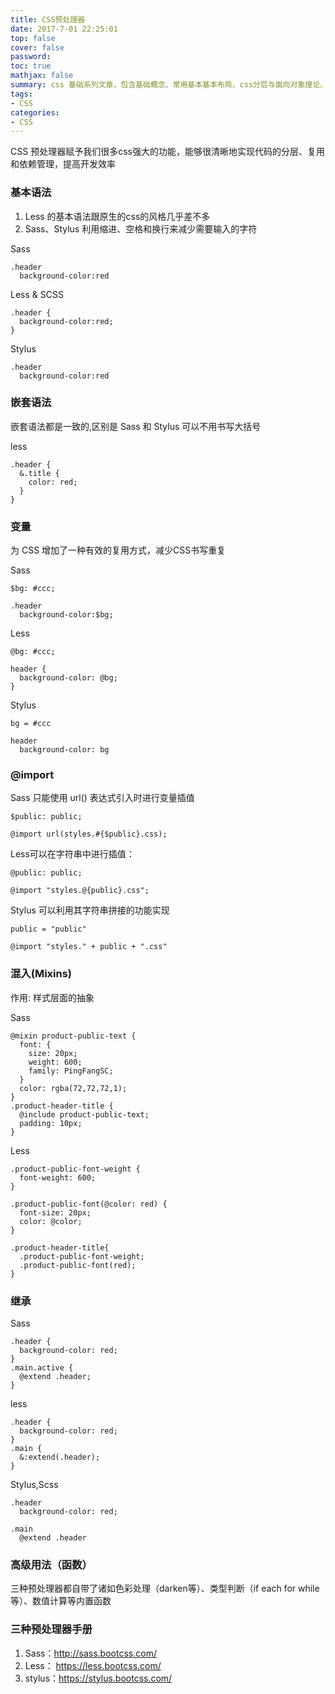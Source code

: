 ```yaml
---
title: CSS预处理器
date: 2017-7-01 22:25:01
top: false
cover: false
password:
toc: true
mathjax: false
summary: css 基础系列文章，包含基础概念、常用基本基本布局、css分层与面向对象理论、css动画与3D、css与处理器等基础知识
tags:
- CSS
categories:
- CSS
---
```


CSS 预处理器赋予我们很多css强大的功能，能够很清晰地实现代码的分层、复用和依赖管理，提高开发效率

### 基本语法

1. Less 的基本语法跟原生的css的风格几乎差不多
2. Sass、Stylus 利用缩进、空格和换行来减少需要输入的字符

Sass

```
.header
  background-color:red
```

Less & SCSS

```
.header {
  background-color:red;
}
```

Stylus

```
.header
  background-color:red
```

### 嵌套语法

嵌套语法都是一致的,区别是 Sass 和 Stylus 可以不用书写大括号

less

```
.header {
  &.title {
    color: red;
  }
}
```

### 变量

为 CSS 增加了一种有效的复用方式，减少CSS书写重复

Sass

```
$bg: #ccc;

.header 
  background-color:$bg;
```

Less
```
@bg: #ccc;

header {
  background-color: @bg;
}
```

Stylus

```
bg = #ccc

header
  background-color: bg
```

### @import

Sass 只能使用 url() 表达式引入时进行变量插值
  ```
  $public: public;

  @import url(styles.#{$public}.css);
  ```

Less可以在字符串中进行插值：
  ```
  @public: public;

  @import "styles.@{public}.css";
  ```

Stylus 可以利用其字符串拼接的功能实现
  ```
  public = "public"

  @import "styles." + public + ".css"
  ```


### 混入(Mixins)

作用: 样式层面的抽象

Sass
  ```
  @mixin product-public-text {
    font: {
      size: 20px;
      weight: 600;
      family: PingFangSC;
    }
    color: rgba(72,72,72,1);
  }
  .product-header-title {
    @include product-public-text;
    padding: 10px;
  }
  ```

Less
  ```
  .product-public-font-weight {
    font-weight: 600;
  }

  .product-public-font(@color: red) {
    font-size: 20px;
    color: @color;
  }

  .product-header-title{
    .product-public-font-weight;
    .product-public-font(red);
  }
  ```

### 继承

Sass
  ```
  .header {
    background-color: red;
  }
  .main.active {
    @extend .header;
  }
  ```

less
  ```
  .header {
    background-color: red;
  }
  .main {
    &:extend(.header);
  }
  ```

Stylus,Scss
  ```
  .header
    background-color: red;

  .main
    @extend .header
  ```

### 高级用法（函数）

三种预处理器都自带了诸如色彩处理（darken等）、类型判断（if each for while 等）、数值计算等内置函数

### 三种预处理器手册

1. Sass：http://sass.bootcss.com/
2. Less： https://less.bootcss.com/
3. stylus：https://stylus.bootcss.com/
